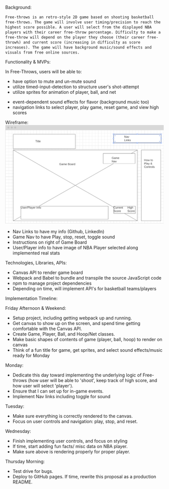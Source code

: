 Background:

    Free-throws is an retro-style 2D game based on shooting basketball free-throws. The game will involve user timing/precision to reach the highest score possible. A user will select from the displayed NBA players with their career free-throw percentage. Difficulty to make a free-throw will depend on the player they choose (their career free-throw%) and current score (increasing in difficulty as score increases). The game will have background music/sound effects and visuals from free online sources.


Functionality & MVPs:

In Free-Throws, users will be able to:
- have option to mute and un-mute sound
- utilize timed-input-detection to structure user's shot-attempt
- utilize sprites for animation of player, ball, and net
<!-- - have dynamic data on selected NBA players -->
- event-dependent sound effects for flavor (background music too)
- navigation links to select player, play game, reset game, and view high scores

<!-- In addition, this project will include:

- An About modal describing the background and rules of the game
- A production README -->

Wireframe: 
![Wireframe](/images/js_wireframe.png )

- Nav Links to have my info (Github, LinkedIn)
- Game Nav to have Play, stop, reset, toggle sound
- Instructions on right of Game Board
- User/Player info to have image of NBA Player selected along implemented real stats



Technologies, Libraries, APIs:
- Canvas API to render game board
- Webpack and Babel to bundle and transpile the source JavaScript code 
- npm to manage project dependencies
- Depending on time, will implement API's for basketball teams/players

Implementation Timeline:

Friday Afternoon & Weekend: 
* Setup project, including getting webpack up and running. 
* Get canvas to show up on the screen, and spend time getting comfortable with the Canvas API. 
* Create Game, Player, Ball, and Hoop/Net classes. 
* Make basic shapes of contents of game (player, ball, hoop) to render on canvas
* Think of a fun title for game, get sprites, and select sound effects/music ready for Monday

Monday: 
* Dedicate this day toward implementing the underlying logic of Free-throws (how user will be able to 'shoot', keep track of high score, and how user will select 'player'). 
* Ensure that I can set up for in-game events.
* Implement Nav links including toggle for sound

Tuesday: 
* Make sure everything is correctly rendered to the canvas. 
* Focus on user controls and navigation: play, stop, and reset.

Wednesday: 
* Finish implementing user controls, and focus on styling
* If time, start adding fun facts/ misc data on NBA player.
* Make sure above is rendering properly for proper player.

Thursday Morning: 
* Test drive for bugs.
* Deploy to GitHub pages. If time, rewrite this proposal as a production README.